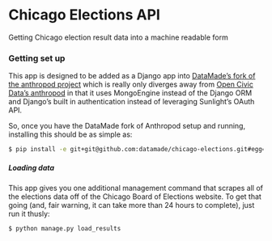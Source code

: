 # Chicago Elections API

Getting Chicago election result data into a machine readable form

### Getting set up

This app is designed to be added as a Django app into 
[DataMade’s fork of the anthropod project](https://github.com/datamade/anthropod) 
which is really only diverges away from [Open Civic Data’s anthropod](https://github.com/opencivicdata/anthropod) 
in that it uses MongoEngine instead of the Django ORM and Django’s built in authentication 
instead of leveraging Sunlight’s OAuth API.

So, once you have the DataMade fork of Anthropod setup and running, installing 
this should be as simple as:

``` bash
$ pip install -e git+git@github.com:datamade/chicago-elections.git#egg=chicago_elections
```

##### Loading data

This app gives you one additional management command that scrapes all of the 
elections data off of the Chicago Board of Elections website. To get that going 
(and, fair warning, it can take more than 24 hours to complete), just run it thusly:

``` bash
$ python manage.py load_results
```


